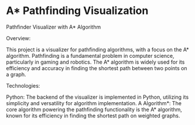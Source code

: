 # A* Pathfinding Visualization
Pathfinder Visualizer with A* Algorithm

Overview:

This project is a visualizer for pathfinding algorithms, with a focus on the A* algorithm. Pathfinding is a fundamental problem in computer science, particularly in gaming and robotics. The A* algorithm is widely used for its efficiency and accuracy in finding the shortest path between two points on a graph.

Technologies:

Python: The backend of the visualizer is implemented in Python, utilizing its simplicity and versatility for algorithm implementation.
A Algorithm*: The core algorithm powering the pathfinding functionality is the A* algorithm, known for its efficiency in finding the shortest path on weighted graphs.

